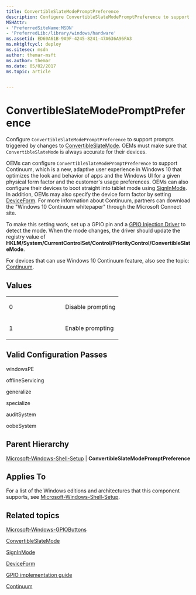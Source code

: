 ```yaml
---
title: ConvertibleSlateModePromptPreference
description: Configure ConvertibleSlateModePromptPreference to support prompts triggered by changes to ConvertibleSlateMode. OEMs must make sure that ConvertibleSlateMode is always accurate for their devices.
MSHAttr:
- 'PreferredSiteName:MSDN'
- 'PreferredLib:/library/windows/hardware'
ms.assetid: ED60A61B-9A9F-4245-8241-47A636A96FA3
ms.mktglfcycl: deploy
ms.sitesec: msdn
author: themar-msft
ms.author: themar
ms.date: 05/02/2017
ms.topic: article


---
```


# ConvertibleSlateModePromptPreference


Configure `ConvertibleSlateModePromptPreference` to support prompts triggered by changes to [ConvertibleSlateMode](microsoft-windows-gpiobuttons-convertibleslatemode.md). OEMs must make sure that `ConvertibleSlateMode` is always accurate for their devices.

OEMs can configure `ConvertibleSlateModePromptPreference` to support Continuum, which is a new, adaptive user experience in Windows 10 that optimizes the look and behavior of apps and the Windows UI for a given physical form factor and the customer's usage preferences. OEMs can also configure their devices to boot straight into tablet mode using [SignInMode](microsoft-windows-shell-setup-signinmode.md). In addition, OEMs may also specify the device form factor by setting [DeviceForm](microsoft-windows-deployment-deviceform.md). For more information about Continuum, partners can download the "Windows 10 Continuum whitepaper" through the Microsoft Connect site.

To make this setting work, set up a GPIO pin and a [GPIO Injection Driver](http://go.microsoft.com/fwlink/?LinkId=320790) to detect the mode. When the mode changes, the driver should update the registry value of **HKLM/System/CurrentControlSet/Control/PriorityControl/ConvertibleSlateMode**.

For devices that can use Windows 10 Continuum feature, also see the topic: [Continuum](https://docs.microsoft.com/en-us/windows-hardware/design/device-experiences/continuum).

## Values


<table>
<colgroup>
<col width="50%" />
<col width="50%" />
</colgroup>
<tbody>
<tr class="odd">
<td><p>0</p></td>
<td><p>Disable prompting</p></td>
</tr>
<tr class="even">
<td><p>1</p></td>
<td><p>Enable prompting</p></td>
</tr>
</tbody>
</table>

 

## Valid Configuration Passes


windowsPE

offlineServicing

generalize

specialize

auditSystem

oobeSystem

## Parent Hierarchy


[Microsoft-Windows-Shell-Setup](microsoft-windows-shell-setup.md) | **ConvertibleSlateModePromptPreference**

## Applies To


For a list of the Windows editions and architectures that this component supports, see [Microsoft-Windows-Shell-Setup](microsoft-windows-shell-setup.md).

## Related topics


[Microsoft-Windows-GPIOButtons](microsoft-windows-gpiobuttons.md)

[ConvertibleSlateMode](microsoft-windows-gpiobuttons-convertibleslatemode.md)

[SignInMode](microsoft-windows-shell-setup-signinmode.md)

[DeviceForm](microsoft-windows-deployment-deviceform.md)

[GPIO implementation guide](https://docs.microsoft.com/en-us/windows-hardware/drivers/gpiobtn/gpio-buttons-and-indicators-implementation-guide-for-windows-8-1)

[Continuum](https://docs.microsoft.com/en-us/windows-hardware/design/device-experiences/continuum)

 

 







